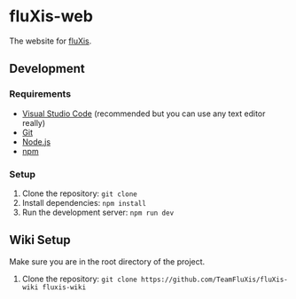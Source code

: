 # fluXis-web
The website for [fluXis](https://fluXis.flux.moe).

## Development

### Requirements
- [Visual Studio Code](https://code.visualstudio.com/) (recommended but you can use any text editor really)
- [Git](https://git-scm.com/)
- [Node.js](https://nodejs.org/en/)
- [npm](https://www.npmjs.com/)

### Setup
1. Clone the repository: `git clone`
2. Install dependencies: `npm install`
3. Run the development server: `npm run dev`

## Wiki Setup
Make sure you are in the root directory of the project.
1. Clone the repository: `git clone https://github.com/TeamFluXis/fluXis-wiki fluxis-wiki`